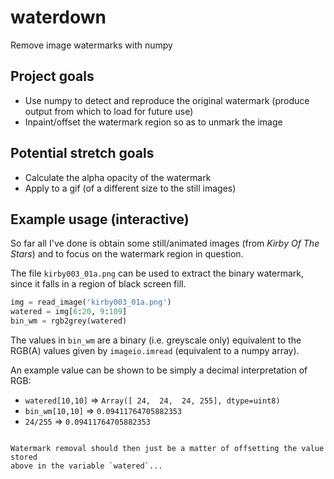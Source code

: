 # waterdown

Remove image watermarks with numpy

## Project goals

- Use numpy to detect and reproduce the original watermark (produce output from which to load for future use)
- Inpaint/offset the watermark region so as to unmark the image

## Potential stretch goals

- Calculate the alpha opacity of the watermark
- Apply to a gif (of a different size to the still images)

## Example usage (interactive)

So far all I've done is obtain some still/animated images (from
_Kirby Of The Stars_) and to focus on the watermark region in question.

The file `kirby003_01a.png` can be used to extract the binary watermark,
since it falls in a region of black screen fill.

```py
img = read_image('kirby003_01a.png')
watered = img[6:20, 9:109]
bin_wm = rgb2grey(watered)
```

The values in `bin_wm` are a binary (i.e. greyscale only) equivalent to
the RGB(A) values given by `imageio.imread` (equivalent to a numpy array).

An example value can be shown to be simply a decimal interpretation of RGB:

- `watered[10,10]` ⇒ `Array([ 24,  24,  24, 255], dtype=uint8)`
- `bin_wm[10,10]` ⇒ `0.09411764705882353`
- `24/255` ⇒ `0.09411764705882353`
```

Watermark removal should then just be a matter of offsetting the value stored
above in the variable `watered`...
